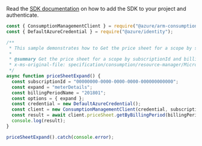 Read the [SDK documentation](https://github.com/Azure/azure-sdk-for-js/blob/%40azure%2Farm-consumption_9.0.1/sdk/consumption/arm-consumption/README.md) on how to add the SDK to your project and authenticate.

```javascript
const { ConsumptionManagementClient } = require("@azure/arm-consumption");
const { DefaultAzureCredential } = require("@azure/identity");

/**
 * This sample demonstrates how to Get the price sheet for a scope by subscriptionId and billing period. Price sheet is available via this API only for May 1, 2014 or later.
 *
 * @summary Get the price sheet for a scope by subscriptionId and billing period. Price sheet is available via this API only for May 1, 2014 or later.
 * x-ms-original-file: specification/consumption/resource-manager/Microsoft.Consumption/stable/2021-10-01/examples/PriceSheetExpand.json
 */
async function priceSheetExpand() {
  const subscriptionId = "00000000-0000-0000-0000-000000000000";
  const expand = "meterDetails";
  const billingPeriodName = "201801";
  const options = { expand };
  const credential = new DefaultAzureCredential();
  const client = new ConsumptionManagementClient(credential, subscriptionId);
  const result = await client.priceSheet.getByBillingPeriod(billingPeriodName, options);
  console.log(result);
}

priceSheetExpand().catch(console.error);
```
